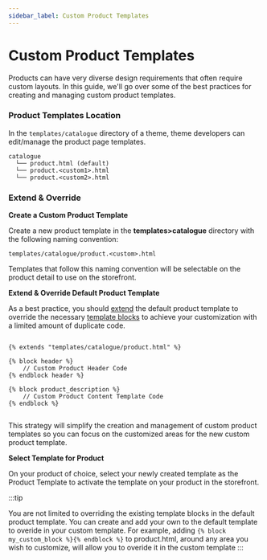 ```yaml
---
sidebar_label: Custom Product Templates
---
```

# Custom Product Templates

Products can have very diverse design requirements that often require custom layouts. In this guide, we'll go over some of the best practices for creating and managing custom product templates.

### Product Templates Location

In the `templates/catalogue` directory of a theme, theme developers can edit/manage the product page templates.

```title="Product Templates Location"
catalogue
  └── product.html (default)
  └── product.<custom1>.html
  └── product.<custom2>.html
```

### Extend & Override

**Create a Custom Product Template**

Create a new product template in the **templates>catalogue** directory with the following naming convention:

```title="Custom Product Template Naming"
templates/catalogue/product.<custom>.html
```

Templates that follow this naming convention will be selectable on the product detail to use on the storefront.


**Extend & Override Default Product Template**

As a best practice, you should [extend](/themes/templates/tags.md#extends-block) the default product template to override the necessary [template blocks](/themes/templates/tags.md#extends-block) to achieve your customization with a limited amount of duplicate code.


```django title="Example Custom Product Template"

{% extends "templates/catalogue/product.html" %}

{% block header %}
    // Custom Product Header Code
{% endblock header %}

{% block product_description %}
    // Custom Product Content Template Code
{% endblock %}


```

This strategy will simplify the creation and management of custom product templates so you can focus on the customized areas for the new custom product template.


**Select Template for Product**

On your product of choice, select your newly created template as the Product Template to activate the template on your product in the storefront.


:::tip

You are not limited to overriding the existing template blocks in the default product template. You can create and add your own to the default template to overide in your custom template. For example, adding `{% block my_custom_block %}{% endblock %}` to product.html, around any area you wish to customize, will allow you to overide it in the custom template
:::
